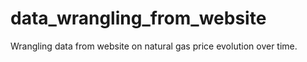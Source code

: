 # data_wrangling_from_website
Wrangling data from website on natural gas price evolution over time.
